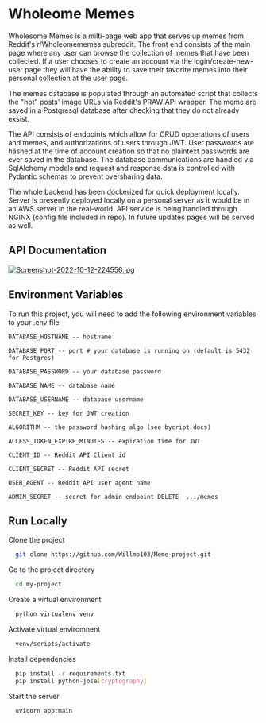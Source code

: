 
# Wholeome Memes

Wholesome Memes is a milti-page web app that serves up memes 
from Reddit's r/Wholeomememes subreddit. The front end consists of the main page where 
any user can browse the collection of memes that have been collected. If a user chooses
to create an account via the login/create-new-user page they will have the ability to save
their favorite memes into their personal collection at the user page. 

The memes database is populated through an automated script that collects the "hot" posts'
image URLs via Reddit's PRAW API wrapper. The meme are saved in a Postgresql database after
checking that they do not already exsist.

The API consists of endpoints which allow for CRUD opperations of users and memes, and 
authorizations of users through JWT. User passwords are hashed at the time of account 
creation so that no plaintext passwords are ever saved in the database. The database 
communications are handled via SqlAlchemy models and request and response data is 
controlled with Pydantic schemas to prevent oversharing data. 

The whole backend has been dockerized for quick deployment locally. Server is presently 
deployed locally on a personal server as it would be in an AWS server in the real-world.
API service is being handled through NGINX (config file included in repo). In future updates
pages will be served as well.



## API Documentation
[![Screenshot-2022-10-12-224556.jpg](https://i.postimg.cc/L6MXLH6v/Screenshot-2022-10-12-224556.jpg)](https://postimg.cc/8stNVgvr)


## Environment Variables

To run this project, you will need to add the following environment variables to your .env file


`DATABASE_HOSTNAME -- hostname`

`DATABASE_PORT -- port # your database is running on (default is 5432 for Postgres)`

`DATABASE_PASSWORD -- your database password`

`DATABASE_NAME -- database name`

`DATABASE_USERNAME -- database username`

`SECRET_KEY -- key for JWT creation`

`ALGORITHM -- the password hashing algo (see bycript docs)`

`ACCESS_TOKEN_EXPIRE_MINUTES -- expiration time for JWT`

`CLIENT_ID -- Reddit API Client id`

`CLIENT_SECRET -- Reddit API secret`

`USER_AGENT -- Reddit API user agent name`

`ADMIN_SECRET -- secret for admin endpoint DELETE  .../memes`

## Run Locally

Clone the project

```bash
  git clone https://github.com/Willmo103/Meme-project.git
```

Go to the project directory

```bash
  cd my-project
```

Create a virtual environment
```bash
  python virtualenv venv
```

Activate virtual enviromnent
```bash
  venv/scripts/activate
```

Install dependencies

```bash
  pip install -r requirements.txt
  pip install python-jose[cryptography]
```

Start the server

```bash
  uvicorn app:main
```

